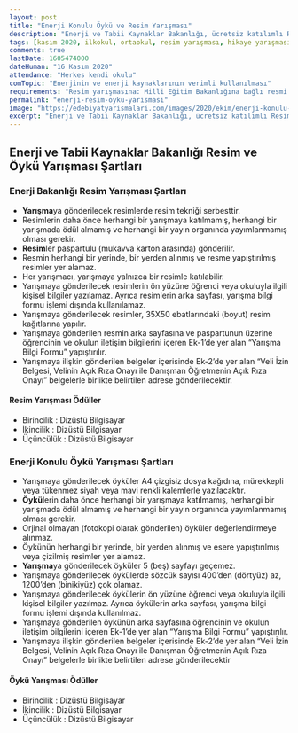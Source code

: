 ```yaml
---
layout: post
title: "Enerji Konulu Öykü ve Resim Yarışması"
description: "Enerji ve Tabii Kaynaklar Bakanlığı, ücretsiz katılımlı Resim ve Öykü Yarışması düzenliyor. Yarışmaya ilkokul düzeyindeki öğrenciler katılabilecek."
tags: [kasım 2020, ilkokul, ortaokul, resim yarışması, hikaye yarışması]
comments: true
lastDate: 1605474000  
dateHuman: "16 Kasım 2020"
attendance: "Herkes kendi okulu"
comTopic: "Enerjinin ve enerji kaynaklarının verimli kullanılması"
requirements: "Resim yarışmasına: Milli Eğitim Bakanlığına bağlı resmi ve özel ilkokulların (1-2-3 ve 4 üncü sınıflar) öğrencileri katılabilir. Öykü Yarışmasına: Milli Eğitim Bakanlığına bağlı resmi ve özel ortaokulların (5-6–7 ve 8 inci sınıflar) öğrencileri katılabilir."
permalink: "enerji-resim-oyku-yarismasi"
image: "https://edebiyatyarismalari.com/images/2020/ekim/enerji-konulu-oyku-resim-yarismasi.png"
excerpt: "Enerji ve Tabii Kaynaklar Bakanlığı, ücretsiz katılımlı Resim ve Öykü Yarışması düzenliyor. Yarışmaya ilkokul düzeyindeki öğrenciler katılabilecek."
---
```


## Enerji ve Tabii Kaynaklar Bakanlığı Resim ve Öykü Yarışması Şartları

### Enerji Bakanlığı Resim Yarışması Şartları
- **Yarışma**ya gönderilecek resimlerde resim tekniği serbesttir.
- Resimlerin daha önce herhangi bir yarışmaya katılmamış, herhangi bir yarışmada ödül almamış ve herhangi bir yayın organında yayımlanmamış olması gerekir.
- **Resim**ler paspartulu (mukavva karton arasında) gönderilir.
- Resmin herhangi bir yerinde, bir yerden alınmış ve resme yapıştırılmış resimler yer alamaz.
- Her yarışmacı, yarışmaya yalnızca bir resimle katılabilir.
- Yarışmaya gönderilecek resimlerin ön yüzüne öğrenci veya okuluyla ilgili kişisel bilgiler yazılamaz. Ayrıca resimlerin arka sayfası, yarışma bilgi formu işlemi dışında kullanılamaz.
- Yarışmaya gönderilecek resimler, 35X50 ebatlarındaki (boyut) resim kağıtlarına yapılır.
- Yarışmaya gönderilen resmin arka sayfasına ve paspartunun üzerine öğrencinin ve okulun iletişim bilgilerini içeren Ek-1’de yer alan “Yarışma Bilgi Formu” yapıştırılır.
- Yarışmaya ilişkin gönderilen belgeler içerisinde Ek-2’de yer alan “Veli İzin Belgesi, Velinin Açık Rıza Onayı ile Danışman Öğretmenin Açık Rıza Onayı” belgelerle birlikte belirtilen adrese gönderilecektir.

#### Resim Yarışması Ödüller
- Birincilik : Dizüstü Bilgisayar
- İkincilik : Dizüstü Bilgisayar
- Üçüncülük : Dizüstü Bilgisayar

### Enerji Konulu Öykü Yarışması Şartları
- Yarışmaya gönderilecek öyküler A4 çizgisiz dosya kağıdına, mürekkepli veya tükenmez siyah veya mavi renkli kalemlerle yazılacaktır.
- **Öykü**lerin daha önce herhangi bir yarışmaya katılmamış, herhangi bir yarışmada ödül almamış ve herhangi bir yayın organında yayımlanmamış olması gerekir.
- Orjinal olmayan (fotokopi olarak gönderilen) öyküler değerlendirmeye alınmaz.
- Öykünün herhangi bir yerinde, bir yerden alınmış ve esere yapıştırılmış veya çizilmiş resimler yer alamaz.
- **Yarışma**ya gönderilecek öyküler 5 (beş) sayfayı geçemez.
- Yarışmaya gönderilecek öykülerde sözcük sayısı 400’den (dörtyüz) az, 1200’den (binikiyüz) çok olamaz.
- Yarışmaya gönderilecek öykülerin ön yüzüne öğrenci veya okuluyla ilgili kişisel bilgiler yazılmaz. Ayrıca öykülerin arka sayfası, yarışma bilgi formu işlemi dışında kullanılmaz.
- Yarışmaya gönderilen öykünün arka sayfasına öğrencinin ve okulun iletişim bilgilerini içeren Ek-1’de yer alan “Yarışma Bilgi Formu” yapıştırılır.
- Yarışmaya ilişkin gönderilen belgeler içerisinde Ek-2’de yer alan “Veli İzin Belgesi, Velinin Açık Rıza Onayı ile Danışman Öğretmenin Açık Rıza Onayı” belgelerle birlikte belirtilen adrese gönderilecektir

#### Öykü Yarışması Ödüller
- Birincilik : Dizüstü Bilgisayar
- İkincilik : Dizüstü Bilgisayar
- Üçüncülük : Dizüstü Bilgisayar